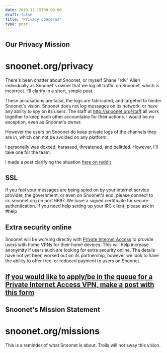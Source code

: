 ```yaml
--- 
date: 2016-12-15T00:00:00
draft: false
title: "Privacy Concerns"
type: post
---
```


## Our Privacy Mission
# snoonet.org/privacy

There's been chatter about Snoonet, or myself Shane "rdv" Allen individually as Snoonet's owner that we log all traffic on Snoonet, which is incorrect. I'll clarify in a short, simple post.

These accusations are false, the logs are fabricated, and targeted to hinder Snoonet's vision. Snoonet does not log messages on its network, or have any ability to spy on its users. The staff at http://snoonet.org/staff all work together to keep each other accountable for their actions. I would be no exception, even as Snoonet's owner.

However the users on Snoonet do keep private logs of the channels they are in, which can not be avoided on any platform.

I personally was doxxed, harassed, threatened, and belittled. However, I'll take one for the team.

I made a post clarifying the situation [here on reddit](https://www.reddit.com/r/Drama/comments/5igq1w/snoonet_owner_bans_techsupport_over_a_minor/)


## SSL
If you feel your messages are being spied on by your internet service provider, the government, or even on Snoonet's end, please connect to irc.snoonet.org on port 6697.
We have a signed certificate for secure authentication.
If you need help setting up your IRC client, please ask in #help

## Extra security online
Snoonet will be working directly with [Private Internet Access](https://www.privateinternetaccess.com/) to provide users with home VPNs for their home devices. This will help increase anonymity if users such are looking for extra security online.
The details have not yet been worked out on its partnership, however we look to have the ability to offer free, or reduced payment to users on Snoonet.

## [If you would like to apply/be in the queue for a Private Internet Access VPN, make a post with this form](https://docs.google.com/forms/d/1Ot_vyJ5ak77X_qSCsQupPmUpcNe9x3hpGd7aXAGiSUA/viewform?ts=5852bf5a&edit_requested=true)

## Snoonet's Mission Statement
# snoonet.org/missions
This is a reminder of what Snoonet is about. Trolls will not sway this vision.